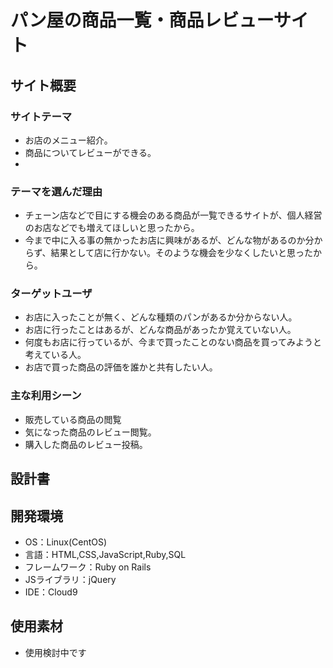 # パン屋の商品一覧・商品レビューサイト

## サイト概要

### サイトテーマ
* お店のメニュー紹介。
* 商品についてレビューができる。
* 

### テーマを選んだ理由
* チェーン店などで目にする機会のある商品が一覧できるサイトが、個人経営のお店などでも増えてほしいと思ったから。
* 今まで中に入る事の無かったお店に興味があるが、どんな物があるのか分からず、結果として店に行かない。そのような機会を少なくしたいと思ったから。

### ターゲットユーザ
* お店に入ったことが無く、どんな種類のパンがあるか分からない人。
* お店に行ったことはあるが、どんな商品があったか覚えていない人。
* 何度もお店に行っているが、今まで買ったことのない商品を買ってみようと考えている人。
* お店で買った商品の評価を誰かと共有したい人。

### 主な利用シーン
* 販売している商品の閲覧
* 気になった商品のレビュー閲覧。
* 購入した商品のレビュー投稿。

## 設計書

## 開発環境
- OS：Linux(CentOS)
- 言語：HTML,CSS,JavaScript,Ruby,SQL
- フレームワーク：Ruby on Rails
- JSライブラリ：jQuery
- IDE：Cloud9

## 使用素材
- 使用検討中です
